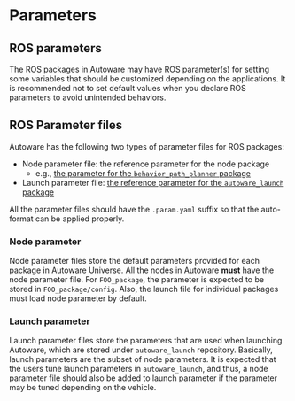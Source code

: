 # Parameters

## ROS parameters
The ROS packages in Autoware may have ROS parameter(s) for setting some variables that should be customized depending on the applications.
It is recommended not to set default values when you declare ROS parameters to avoid unintended behaviors.

## ROS Parameter files
Autoware has the following two types of parameter files for ROS packages:

- Node parameter file: the reference parameter for the node package
  - e.g., [the parameter for the `behavior_path_planner` package](https://github.com/autowarefoundation/autoware.universe/tree/main/planning/behavior_path_planner/config)
- Launch parameter file: [the reference parameter for the `autoware_launch` package](https://github.com/autowarefoundation/autoware_launch/tree/main/autoware_launch/config)

All the parameter files should have the `.param.yaml` suffix so that the auto-format can be applied properly.

### Node parameter
Node parameter files store the default parameters provided for each package in Autoware Universe.
All the nodes in Autoware **must** have the node parameter file. 
For `FOO_package`, the parameter is expected to be stored in `FOO_package/config`.
Also, the launch file for individual packages must load node parameter by default.

### Launch parameter
Launch parameter files store the parameters that are used when launching Autoware, which are stored under `autoware_launch` repository. Basically, launch parameters are the subset of node parameters. It is expected that the users tune launch parameters in `autoware_launch`, and thus, a node parameter file should also be added to launch parameter if the parameter may be tuned depending on the vehicle.
